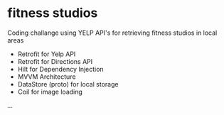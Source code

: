 # fitness studios

Coding challange using YELP API's for retrieving fitness studios in local areas

- Retrofit for Yelp API
- Retrofit for Directions API
- Hilt for Dependency Injection
- MVVM Architecture
- DataStore (proto) for local storage
- Coil for image loading

 _..._

